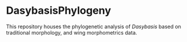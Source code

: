 # DasybasisPhylogeny

This repository houses the phylogenetic analysis of _Dasybasis_ based on traditional morphology, and wing morphometrics data.
